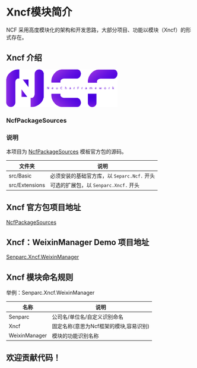 # Xncf模块简介

NCF 采用高度模块化的架构和开发思路，大部分项目、功能以模块（Xncf）的形式存在。

## Xncf 介绍

<img src="./images/logo.png" width="300" />

### NcfPackageSources

<!-- |              |    .NET Core    |     CI/CD
|--------------|-----------------|---------------
|  Basic       | ![.NET Core](https://github.com/NeuCharFramework/NcfPackageSources/workflows/.NET%20Core/badge.svg)  |  [![Build status](https://mysenparc.visualstudio.com/NeuCharFramework/_apis/build/status/NeuCharFramework-ASP.NET%20Core-CI)](https://mysenparc.visualstudio.com/NeuCharFramework/_build/latest?definitionId=41)
|  Extensions  | ![.NET Core](https://github.com/NeuCharFramework/NcfPackageSources/workflows/.NET%20Core/badge.svg)  |  [![Build status](https://mysenparc.visualstudio.com/NeuCharFramework/_apis/build/status/NeuCharFramework-ASP.NET%20Core-CI)](https://mysenparc.visualstudio.com/NeuCharFramework/_build/latest?definitionId=41) -->


### 说明
本项目为 [NcfPackageSources](https://github.com/NeuCharFramework/NcfPackageSources) 模板官方包的源码。


|    文件夹     |    说明         |
|--------------|-----------------|
|  src/Basic       |  必须安装的基础官方库，以 `Separc.Ncf.` 开头
|  src/Extensions  |  可选的扩展包，以 `Senparc.Xncf.` 开头

## Xncf 官方包项目地址

[NcfPackageSources](https://github.com/NeuCharFramework/NcfPackageSources)

## Xncf：WeixinManager Demo 项目地址

[Senparc.Xncf.WeixinManager](https://github.com/NeuCharFramework/Senparc.Xncf.WeixinManager)

## Xncf 模块命名规则

举例：Senparc.Xncf.WeixinManager

|    名称     |    说明         |
|--------------|-----------------|
|  Senparc       |  公司名/单位名/自定义识别命名
|  Xncf  |  固定名称(意思为Ncf框架的模块,容易识别)
|  WeixinManager  |  模块的功能识别名称

## 欢迎贡献代码！